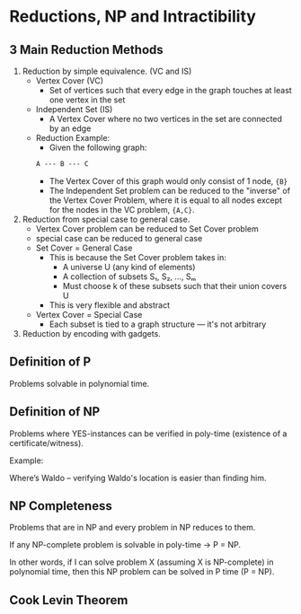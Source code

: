 # Reductions, NP and Intractibility

## 3 Main Reduction Methods

1. Reduction by simple equivalence. (VC and IS)
    - Vertex Cover (VC)
        - Set of vertices such that every edge in the graph touches at 
          least one vertex in the set    
    - Independent Set (IS)
        - A Vertex Cover where no two vertices in the set are connected by 
          an edge
    - Reduction Example:
        - Given the following graph:
        ```txt
        A --- B --- C
        ```
        - The Vertex Cover of this graph would only consist of 1 node, `{B}`
        - The Independent Set problem can be reduced to the "inverse" of the 
          Vertex Cover Problem, where it is equal to all nodes except for the 
          nodes in the VC problem, `{A,C}`. 
2. Reduction from special case to general case.
    - Vertex Cover problem can be reduced to Set Cover problem
    -   special case       can be reduced to    general case  
    - Set Cover = General Case
        - This is because the Set Cover problem takes in:
            - A universe U (any kind of elements)
            - A collection of subsets S₁, S₂, ..., Sₘ
             - Must choose k of these subsets such that their union covers U
        - This is very flexible and abstract
    - Vertex Cover = Special Case
        - Each subset is tied to a graph structure — it's not arbitrary
3. Reduction by encoding with gadgets.


## Definition of P

Problems solvable in polynomial time.

## Definition of NP

Problems where YES-instances can be verified in poly-time (existence of a 
certificate/witness). 

Example: 

Where’s Waldo – verifying Waldo's location is easier than finding him.

## NP Completeness

Problems that are in NP and every problem in NP reduces to them.

If any NP-complete problem is solvable in poly-time → P = NP.

In other words, if I can solve problem X (assuming X is NP-complete) in 
polynomial time, then this NP problem can be solved in P time (P = NP). 

## Cook Levin Theorem



